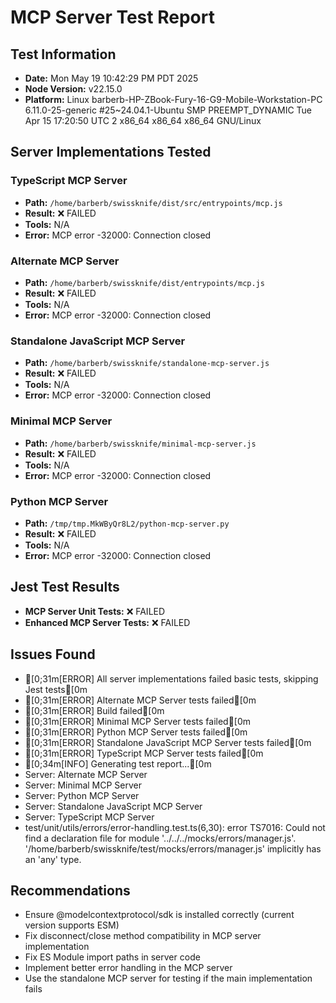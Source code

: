 # MCP Server Test Report

## Test Information
- **Date:** Mon May 19 10:42:29 PM PDT 2025
- **Node Version:** v22.15.0
- **Platform:** Linux barberb-HP-ZBook-Fury-16-G9-Mobile-Workstation-PC 6.11.0-25-generic #25~24.04.1-Ubuntu SMP PREEMPT_DYNAMIC Tue Apr 15 17:20:50 UTC 2 x86_64 x86_64 x86_64 GNU/Linux

## Server Implementations Tested
  
### TypeScript MCP Server
- **Path:** `/home/barberb/swissknife/dist/src/entrypoints/mcp.js`
- **Result:** ❌ FAILED
- **Tools:** N/A
- **Error:** MCP error -32000: Connection closed
  
### Alternate MCP Server
- **Path:** `/home/barberb/swissknife/dist/entrypoints/mcp.js`
- **Result:** ❌ FAILED
- **Tools:** N/A
- **Error:** MCP error -32000: Connection closed
  
### Standalone JavaScript MCP Server
- **Path:** `/home/barberb/swissknife/standalone-mcp-server.js`
- **Result:** ❌ FAILED
- **Tools:** N/A
- **Error:** MCP error -32000: Connection closed
  
### Minimal MCP Server
- **Path:** `/home/barberb/swissknife/minimal-mcp-server.js`
- **Result:** ❌ FAILED
- **Tools:** N/A
- **Error:** MCP error -32000: Connection closed
  
### Python MCP Server
- **Path:** `/tmp/tmp.MkWByQr8L2/python-mcp-server.py`
- **Result:** ❌ FAILED
- **Tools:** N/A
- **Error:** MCP error -32000: Connection closed

## Jest Test Results
- **MCP Server Unit Tests:** ❌ FAILED
- **Enhanced MCP Server Tests:** ❌ FAILED

## Issues Found
- [0;31m[ERROR] All server implementations failed basic tests, skipping Jest tests[0m
- [0;31m[ERROR] Alternate MCP Server tests failed[0m
- [0;31m[ERROR] Build failed[0m
- [0;31m[ERROR] Minimal MCP Server tests failed[0m
- [0;31m[ERROR] Python MCP Server tests failed[0m
- [0;31m[ERROR] Standalone JavaScript MCP Server tests failed[0m
- [0;31m[ERROR] TypeScript MCP Server tests failed[0m
- [0;34m[INFO] Generating test report...[0m
- Server: Alternate MCP Server
- Server: Minimal MCP Server
- Server: Python MCP Server
- Server: Standalone JavaScript MCP Server
- Server: TypeScript MCP Server
- test/unit/utils/errors/error-handling.test.ts(6,30): error TS7016: Could not find a declaration file for module '../../../mocks/errors/manager.js'. '/home/barberb/swissknife/test/mocks/errors/manager.js' implicitly has an 'any' type.

## Recommendations
- Ensure @modelcontextprotocol/sdk is installed correctly (current version supports ESM)
- Fix disconnect/close method compatibility in MCP server implementation
- Fix ES Module import paths in server code
- Implement better error handling in the MCP server
- Use the standalone MCP server for testing if the main implementation fails

